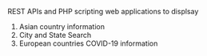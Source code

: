 REST APIs and PHP scripting web applications to displsay
1. Asian country information
2. City and State Search
3. European countries COVID-19 information 
